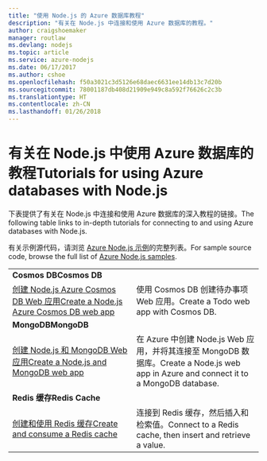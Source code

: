 ```yaml
---
title: "使用 Node.js 的 Azure 数据库教程"
description: "有关在 Node.js 中连接和使用 Azure 数据库的教程。"
author: craigshoemaker
manager: routlaw
ms.devlang: nodejs
ms.topic: article
ms.service: azure-nodejs
ms.date: 06/17/2017
ms.author: cshoe
ms.openlocfilehash: f50a3021c3d5126e68daec6631ee14db13c7d20b
ms.sourcegitcommit: 78001187db408d21909e949c8a592f76626c2c3b
ms.translationtype: HT
ms.contentlocale: zh-CN
ms.lasthandoff: 01/26/2018
---
```

# <a name="tutorials-for-using-azure-databases-with-nodejs"></a><span data-ttu-id="c1922-103">有关在 Node.js 中使用 Azure 数据库的教程</span><span class="sxs-lookup"><span data-stu-id="c1922-103">Tutorials for using Azure databases with Node.js</span></span>

<span data-ttu-id="c1922-104">下表提供了有关在 Node.js 中连接和使用 Azure 数据库的深入教程的链接。</span><span class="sxs-lookup"><span data-stu-id="c1922-104">The following table links to in-depth tutorials for connecting to and using Azure databases with Node.js.</span></span> 

<span data-ttu-id="c1922-105">有关示例源代码，请浏览 [Azure Node.js 示例](https://azure.microsoft.com/resources/samples/?term=nodejs)的完整列表。</span><span class="sxs-lookup"><span data-stu-id="c1922-105">For sample source code, browse the full list of [Azure Node.js samples](https://azure.microsoft.com/resources/samples/?term=nodejs).</span></span>

| | |
|---|---|
| <span data-ttu-id="c1922-106">**Cosmos DB**</span><span class="sxs-lookup"><span data-stu-id="c1922-106">**Cosmos DB**</span></span> ||
| [<span data-ttu-id="c1922-107">创建 Node.js Azure Cosmos DB Web 应用</span><span class="sxs-lookup"><span data-stu-id="c1922-107">Create a Node.js Azure Cosmos DB web app</span></span>](http://docs.microsoft.com/azure/documentdb/documentdb-nodejs-application?toc=/azure/node/toc.json&bc=/azure/node/toc.json) | <span data-ttu-id="c1922-108">使用 Cosmos DB 创建待办事项 Web 应用。</span><span class="sxs-lookup"><span data-stu-id="c1922-108">Create a Todo web app with Cosmos DB.</span></span>  |
| <span data-ttu-id="c1922-109">**MongoDB**</span><span class="sxs-lookup"><span data-stu-id="c1922-109">**MongoDB**</span></span> ||
| [<span data-ttu-id="c1922-110">创建 Node.js 和 MongoDB Web 应用</span><span class="sxs-lookup"><span data-stu-id="c1922-110">Create a Node.js and MongoDB web app</span></span>](http://docs.microsoft.com/azure/app-service-web/app-service-web-tutorial-nodejs-mongodb-app?toc=/azure/node/toc.json&bc=/azure/node/toc.json) | <span data-ttu-id="c1922-111">在 Azure 中创建 Node.js Web 应用，并将其连接至 MongoDB 数据库。</span><span class="sxs-lookup"><span data-stu-id="c1922-111">Create a Node.js web app in Azure and connect it to a MongoDB database.</span></span>  |
| <span data-ttu-id="c1922-112">**Redis 缓存**</span><span class="sxs-lookup"><span data-stu-id="c1922-112">**Redis Cache**</span></span> | |
| [<span data-ttu-id="c1922-113">创建和使用 Redis 缓存</span><span class="sxs-lookup"><span data-stu-id="c1922-113">Create and consume a Redis cache</span></span>](http://docs.microsoft.com/azure/redis-cache/cache-nodejs-get-started?toc=/azure/node/toc.json&bc=/azure/node/toc.json) | <span data-ttu-id="c1922-114">连接到 Redis 缓存，然后插入和检索值。</span><span class="sxs-lookup"><span data-stu-id="c1922-114">Connect to a Redis cache, then insert and retrieve a value.</span></span>
